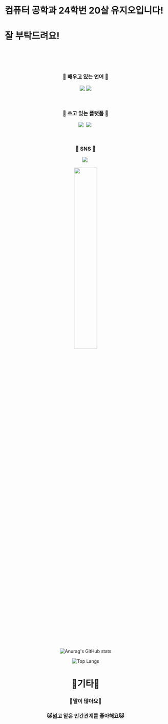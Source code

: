 <h1>컴퓨터 공학과 24학번 20살 유지오입니다!</h1>
<h1> 잘 부탁드려요! <h1> <br>
<h3 align="center"> 🤖 배우고 있는 언어 🤖 </h3>
<p align="center">
<img src="https://img.shields.io/badge/Python-3776AB?style=flat-square&logo=MySQL&logoColor=white"/>
<img src="https://img.shields.io/badge/HTML-E34F26?style=flat-square&logo=Java&logoColor=white"/>
</p>
<br>

<h3 align="center"> 🥿 쓰고 있는 플랫폼 🥿 </h3>
<p align="center">
<img src="https://img.shields.io/badge/Visual%20Studio%20Code-007ACC.svg?&style=for-the-badge&logo=Visual%20Studio%20Code&logoColor=white"/>&nbsp
<img src="https://img.shields.io/badge/Git-F05032.svg?&style=for-the-badge&logo=Git&logoColor=white"/>&nbsp
</p>

<br>
<h3 align="center"> 💟 SNS 💟 </h3>
<p align="center">
<a href="https://www.instagram.com/uzo7383/?next=%2F"><img src="https://img.shields.io/badge/Instagram-E4405F?style=flat-square&logo=Instagram&logoColor=white&link="https://www.instagram.com/uzo7383/?next=%2F/></a>&nbsp
</p>

<div align=center>	

<a href="https://github.com/anuraghazra/github-readme-stats">
    <img src="https://github-readme-stats.vercel.app/api/top-langs/?username=dbwldh12&layout=donut&show_icons=true&theme=material-palenight&hide_border=true&bg_color=20232a&icon_color=58A6FF&text_color=fff&title_color=58A6FF&count_private=true&exclude_repo=Face-Transfer-Application" width=38% />
</a>    

![Anurag's GitHub stats](https://github-readme-stats.vercel.app/api?username=dbwldh12&show_icons=true&theme=transparent)

![Top Langs](https://github-readme-stats.vercel.app/api/top-langs/?username=dbwldh12&layout=compact)

<h1>🥸기타🥸</h1>
<h3>🙊말이 많아요🙊</h3>
<h3>😻넓고 얕은 인간관계를 좋아해요😻</h3>
